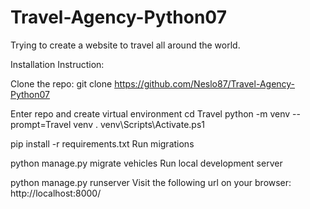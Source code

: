# Travel-Agency-Python07
Trying to create a website to travel all around the world.

Installation Instruction:

Clone the repo:
git clone https://github.com/Neslo87/Travel-Agency-Python07

Enter repo and create virtual environment
cd Travel
python -m venv --prompt=Travel venv
. venv\Scripts\Activate.ps1

pip install -r requirements.txt
Run migrations

python manage.py migrate vehicles
Run local development server

python manage.py runserver
Visit the following url on your browser: http://localhost:8000/
